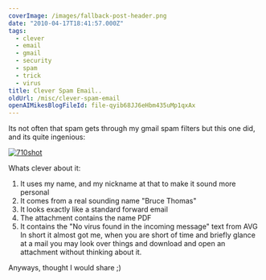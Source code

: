 ```yaml
---
coverImage: /images/fallback-post-header.png
date: "2010-04-17T18:41:57.000Z"
tags:
  - clever
  - email
  - gmail
  - security
  - spam
  - trick
  - virus
title: Clever Spam Email..
oldUrl: /misc/clever-spam-email
openAIMikesBlogFileId: file-qyib68JJ6eHbm435uMp1qxAx
---
```


Its not often that spam gets through my gmail spam filters but this one did, and its quite ingenious:

<!-- more -->

[![](https://www.mikecann.blog/wp-content/uploads/2010/04/710shot.gif "710shot")](https://www.mikecann.blog/wp-content/uploads/2010/04/710shot.gif)

Whats clever about it:

1.  It uses my name, and my nickname at that to make it sound more personal
2.  It comes from a real sounding name "Bruce Thomas"
3.  It looks exactly like a standard forward email
4.  The attachment contains the name PDF
5.  It contains the "No virus found in the incoming message" text from AVG
    In short it almost got me, when you are short of time and briefly glance at a mail you may look over things and download and open an attachment without thinking about it.

Anyways, thought I would share ;)
